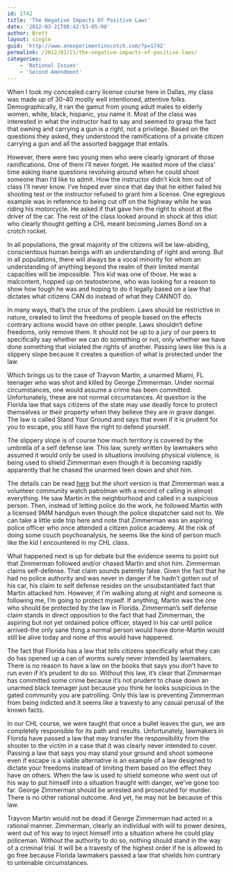 ```yaml
---
id: 1742
title: 'The Negative Impacts Of Positive Laws'
date: '2012-03-21T08:42:53-05:00'
author: Brett
layout: single
guid: 'http://www.anexperimentinscotch.com/?p=1742'
permalink: /2012/03/21/the-negative-impacts-of-positive-laws/
categories:
    - 'National Issues'
    - 'Second Amendment'
---
```


When I took my concealed carry license course here in Dallas, my class was made up of 30-40 mostly well intentioned, attentive folks. Demographically, it ran the gamut from young adult males to elderly women, white, black, hispanic, you name it. Most of the class was interested in what the instructor had to say and seemed to grasp the fact that owning and carrying a gun is a right, not a privilege. Based on the questions they asked, they understood the ramifications of a private citizen carrying a gun and all the assorted baggage that entails.

However, there were two young men who were clearly ignorant of those ramifications. One of them I’ll never forget. He wasted more of the class’ time asking inane questions revolving around when he could shoot someone than I’d like to admit. How the instructor didn’t kick him out of class I’ll never know. I’ve hoped ever since that day that he either failed his shooting test or the instructor refused to grant him a license. One egregious example was in reference to being cut off on the highway while he was riding his motorcycle. He asked if that gave him the right to shoot at the driver of the car. The rest of the class looked around in shock at this idiot who clearly thought getting a CHL meant becoming James Bond on a crotch rocket.

In all populations, the great majority of the citizens will be law-abiding, conscientious human beings with an understanding of right and wrong. But in all populations, there will always be a vocal minority for whom an understanding of anything beyond the realm of their limited mental capacities will be impossible. This kid was one of those. He was a malcontent, hopped up on testosterone, who was looking for a reason to show how tough he was and hoping to do it legally based on a law that dictates what citizens CAN do instead of what they CANNOT do.

In many ways, that’s the crux of the problem. Laws should be restrictive in nature, created to limit the freedoms of people based on the effects contrary actions would have on other people. Laws shouldn’t define freedoms, only remove them. It should not be up to a jury of our peers to specifically say whether we can do something or not, only whether we have done something that violated the rights of another. Passing laws like this is a slippery slope because it creates a question of what is protected under the law.

Which brings us to the case of Trayvon Martin, a unarmed Miami, FL teenager who was shot and killed by George Zimmerman. Under normal circumstances, one would assume a crime has been committed. Unfortunately, these are not normal circumstances. At question is the Florida law that says citizens of the state may use deadly force to protect themselves or their property when they believe they are in grave danger. The law is called Stand Your Ground and says that even if it is prudent for you to escape, you still have the right to defend yourself.

The slippery slope is of course how much territory is covered by the umbrella of a self defense law. This law, surely written by lawmakers who assumed it would only be used in situations involving physical violence, is being used to shield Zimmerman even though it is becoming rapidly apparently that he chased the unarmed teen down and shot him.

The details can be read [here](http://www.miamiherald.com/2012/03/20/2703918/lawyer-girl-on-phone-with-trayvon.html) but the short version is that Zimmerman was a volunteer community watch patrolman with a record of calling in almost everything. He saw Martin in the neighborhood and called in a suspicious person. Then, instead of letting police do the work, he followed Martin with a licensed 9MM handgun even though the police dispatcher said not to. We can take a little side trip here and note that Zimmerman was an aspiring police officer who once attended a citizen police academy. At the risk of doing some couch psychoanalysis, he seems like the kind of person much like the kid I encountered in my CHL class.

What happened next is up for debate but the evidence seems to point out that Zimmerman followed and/or chased Martin and shot him. Zimmerman claims self-defense. That claim sounds patently false. Given the fact that he had no police authority and was never in danger if he hadn’t gotten out of his car, his claim to self defense resides on the unsubstantiated fact that Martin attacked him. However, if I’m walking along at night and someone is following me, I’m going to protect myself. If anything, Martin was the one who should be protected by the law in Florida. Zimmerman’s self defense claim stands in direct opposition to the fact that had Zimmerman, the aspiring but not yet ordained police officer, stayed in his car until police arrived-the only sane thing a normal person would have done-Martin would still be alive today and none of this would have happened.

The fact that Florida has a law that tells citizens specifically what they can do has opened up a can of worms surely never intended by lawmakers. There is no reason to have a law on the books that says you don’t have to run even if it’s prudent to do so. Without this law, it’s clear that Zimmerman has committed some crime because it’s not prudent to chase down an unarmed black teenager just because you think he looks suspicious in the gated community you are patrolling. Only this law is preventing Zimmerman from being indicted and it seems like a travesty to any casual perusal of the known facts.

In our CHL course, we were taught that once a bullet leaves the gun, we are completely responsible for its path and results. Unfortunately, lawmakers in Florida have passed a law that may transfer the responsibility from the shooter to the victim in a case that it was clearly never intended to cover. Passing a law that says you may stand your ground and shoot someone even if escape is a viable alternative is an example of a law designed to dictate your freedoms instead of limiting them based on the effect they have on others. When the law is used to shield someone who went out of his way to put himself into a situation fraught with danger, we’ve gone too far. George Zimmerman should be arrested and prosecuted for murder. There is no other rational outcome. And yet, he may not be because of this law.

Trayvon Martin would not be dead if George Zimmerman had acted in a rational manner. Zimmerman, clearly an individual with will to power desires, went out of his way to inject himself into a situation where he could play policeman. Without the authority to do so, nothing should stand in the way of a criminal trial. It will be a travesty of the highest order if he is allowed to go free because Florida lawmakers passed a law that shields him contrary to untenable circumstances.